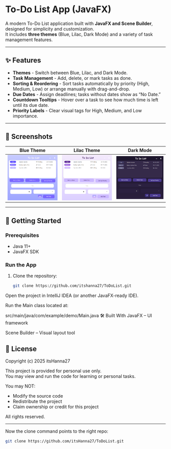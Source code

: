 # To-Do List App (JavaFX)

A modern To-Do List application built with **JavaFX and Scene Builder**, designed for simplicity and customization.  
It includes **three themes** (Blue, Lilac, Dark Mode) and a variety of task management features.

---

## ✨ Features

-  **Themes** - Switch between Blue, Lilac, and Dark Mode.
-  **Task Management** - Add, delete, or mark tasks as done.
-  **Sorting & Reordering** - Sort tasks automatically by priority (High, Medium, Low) or arrange manually with drag-and-drop.
-  **Due Dates** - Assign deadlines; tasks without dates show as “No Date.”
-  **Countdown Tooltips** - Hover over a task to see how much time is left until its due date.
-  **Priority Labels** - Clear visual tags for High, Medium, and Low importance.

---

## 📸 Screenshots

| Blue Theme                | Lilac Theme                 | Dark Mode                |
|---------------------------|-----------------------------|--------------------------|
| ![Blue Theme](./src/main/java/com/example/demo/blue.png) | ![Lilac Theme](./src/main/java/com/example/demo/lilac.png) | ![Dark Mode](./src/main/java/com/example/demo/dark.png) |


---

## 🚀 Getting Started

### Prerequisites
- Java 11+
- JavaFX SDK

### Run the App
1. Clone the repository:
   ```bash
   git clone https://github.com/itshanna27/ToDoList.git
Open the project in IntelliJ IDEA (or another JavaFX-ready IDE).

Run the Main class located at:


src/main/java/com/example/demo/Main.java
🛠️ Built With
JavaFX – UI framework

Scene Builder – Visual layout tool

## 📜 License

Copyright (c) 2025 itsHanna27

This project is provided for personal use only.  
You may view and run the code for learning or personal tasks.

You may NOT:
- Modify the source code
- Redistribute the project
- Claim ownership or credit for this project

All rights reserved.


---

Now the clone command points to the right repo:

```bash
git clone https://github.com/itsHanna27/ToDoList.git
